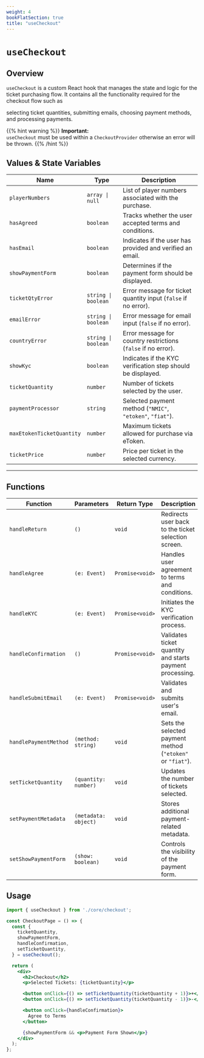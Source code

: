 ```yaml
---
weight: 4
bookFlatSection: true
title: "useCheckout"
---
```


# `useCheckout`

## Overview

`useCheckout` is a custom React hook that manages the state and logic for the ticket purchasing flow. It contains all the functionality required for the checkout flow such as

selecting ticket quantities, submitting emails, choosing payment methods, and processing payments.

{{% hint warning %}}
**Important:**  
`useCheckout` must be used within a `CheckoutProvider` otherwise an error will be thrown.
{{% /hint %}}

## Values & State Variables

| Name                         | Type                            | Description |
|------------------------------|--------------------------------|-------------|
| `playerNumbers`              | `array \| null`                | List of player numbers associated with the purchase. |
| `hasAgreed`                  | `boolean`                      | Tracks whether the user accepted terms and conditions. |
| `hasEmail`                   | `boolean`                      | Indicates if the user has provided and verified an email. |
| `showPaymentForm`            | `boolean`                      | Determines if the payment form should be displayed. |
| `ticketQtyError`             | `string \| boolean`            | Error message for ticket quantity input (`false` if no error). |
| `emailError`                 | `string \| boolean`            | Error message for email input (`false` if no error). |
| `countryError`               | `string \| boolean`            | Error message for country restrictions (`false` if no error). |
| `showKyc`                    | `boolean`                      | Indicates if the KYC verification step should be displayed. |
| `ticketQuantity`             | `number`                       | Number of tickets selected by the user. |
| `paymentProcessor`           | `string`                       | Selected payment method (`"NMIC"`, `"etoken"`, `"fiat"`). |
| `maxEtokenTicketQuantity`    | `number`                       | Maximum tickets allowed for purchase via eToken. |
| `ticketPrice`                | `number`                       | Price per ticket in the selected currency. |

---

## Functions

| Function                     | Parameters                     | Return Type        | Description |
|------------------------------|--------------------------------|--------------------|-------------|
| `handleReturn`               | `()`                           | `void`             | Redirects user back to the ticket selection screen. |
| `handleAgree`                | `(e: Event)`                   | `Promise<void>`    | Handles user agreement to terms and conditions. |
| `handleKYC`                  | `(e: Event)`                   | `Promise<void>`    | Initiates the KYC verification process. |
| `handleConfirmation`         | `()`                           | `Promise<void>`    | Validates ticket quantity and starts payment processing. |
| `handleSubmitEmail`          | `(e: Event)`                   | `Promise<void>`    | Validates and submits user's email. |
| `handlePaymentMethod`        | `(method: string)`             | `void`             | Sets the selected payment method (`"etoken"` or `"fiat"`). |
| `setTicketQuantity`          | `(quantity: number)`           | `void`             | Updates the number of tickets selected. |
| `setPaymentMetadata`         | `(metadata: object)`           | `void`             | Stores additional payment-related metadata. |
| `setShowPaymentForm`         | `(show: boolean)`              | `void`             | Controls the visibility of the payment form. |


## Usage 

```jsx
import { useCheckout } from './core/checkout';

const CheckoutPage = () => {
  const {
    ticketQuantity,
    showPaymentForm,
    handleConfirmation,
    setTicketQuantity,
  } = useCheckout();

  return (
    <div>
      <h2>Checkout</h2>
      <p>Selected Tickets: {ticketQuantity}</p>

      <button onClick={() => setTicketQuantity(ticketQuantity + 1)}>+</button>
      <button onClick={() => setTicketQuantity(ticketQuantity - 1)}>-</button>

      <button onClick={handleConfirmation}>
        Agree to Terms
      </button>

      {showPaymentForm && <p>Payment Form Shown</p>}
    </div>
  );
};
```